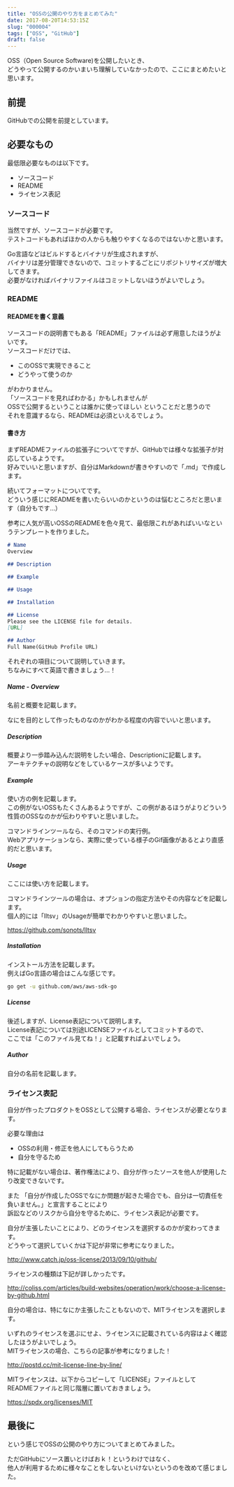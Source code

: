 ```yaml
---
title: "OSSの公開のやり方をまとめてみた"
date: 2017-08-20T14:53:15Z
slug: "000004"
tags: ["OSS", "GitHub"]
draft: false
---
```

OSS（Open Source Software)を公開したいとき、  
どうやって公開するのかいまいち理解していなかったので、ここにまとめたいと思います。  

## 前提
GitHubでの公開を前提としています。

## 必要なもの

最低限必要なものは以下です。

* ソースコード
* README
* ライセンス表記

### ソースコード
当然ですが、ソースコードが必要です。  
テストコードもあればほかの人からも触りやすくなるのではないかと思います。  

Go言語などはビルドするとバイナリが生成されますが、  
バイナリは差分管理できないので、コミットするごとにリポジトリサイズが増大してきます。  
必要がなければバイナリファイルはコミットしないほうがよいでしょう。

### README

#### READMEを書く意義
ソースコードの説明書でもある「README」ファイルは必ず用意したほうがよいです。  
ソースコードだけでは、

* このOSSで実現できること
* どうやって使うのか

がわかりません。  
「ソースコードを見ればわかる」かもしれませんが  
OSSで公開するということは誰かに使ってほしい ということだと思うので  
それを意識するなら、READMEは必須といえるでしょう。  

#### 書き方
まずREADMEファイルの拡張子についてですが、GitHubでは様々な拡張子が対応しているようです。  
好みでいいと思いますが、自分はMarkdownが書きやすいので「.md」で作成します。

続いてフォーマットについてです。  
どういう感じにREADMEを書いたらいいのかというのは悩むところだと思います（自分もです…）

参考に人気が高いOSSのREADMEを色々見て、最低限これがあればいいなというテンプレートを作りました。  

```markdown
# Name
Overview

## Description

## Example

## Usage

## Installation

## License
Please see the LICENSE file for details.
[URL]

## Author
Full Name(GitHub Profile URL)
```

それぞれの項目について説明していきます。  
ちなみにすべて英語で書きましょう…！

##### Name - Overview
名前と概要を記載します。  

なにを目的として作ったものなのかがわかる程度の内容でいいと思います。

##### Description
概要より一歩踏み込んだ説明をしたい場合、Descriptionに記載します。  
アーキテクチャの説明などをしているケースが多いようです。

##### Example
使い方の例を記載します。  
この例がないOSSもたくさんあるようですが、この例があるほうがよりどういう性質のOSSなのかが伝わりやすいと思いました。  

コマンドラインツールなら、そのコマンドの実行例。  
Webアプリケーションなら、実際に使っている様子のGif画像があるとより直感的だと思います。  

##### Usage
ここには使い方を記載します。  

コマンドラインツールの場合は、オプションの指定方法やその内容などを記載します。  
個人的には「lltsv」のUsageが簡単でわかりやすいと思いました。

<https://github.com/sonots/lltsv>

##### Installation
インストール方法を記載します。  
例えばGo言語の場合はこんな感じです。  

```sh
go get -u github.com/aws/aws-sdk-go
```

##### License
後述しますが、License表記について説明します。  
License表記については別途LICENSEファイルとしてコミットするので、  
ここでは「このファイル見てね！」と記載すればよいでしょう。

##### Author
自分の名前を記載します。

### ライセンス表記
自分が作ったプロダクトをOSSとして公開する場合、ライセンスが必要となります。  

必要な理由は

* OSSの利用・修正を他人にしてもらうため
* 自分を守るため

特に記載がない場合は、著作権法により、自分が作ったソースを他人が使用したり改変できないです。

また 「自分が作成したOSSでなにか問題が起きた場合でも、自分は一切責任を負いません。」と宣言することにより  
訴訟などのリスクから自分を守るために、ライセンス表記が必要です。

自分が主張したいことにより、どのライセンスを選択するのかが変わってきます。  
どうやって選択していくかは下記が非常に参考になりました。  

<http://www.catch.jp/oss-license/2013/09/10/github/>

ライセンスの種類は下記が詳しかったです。

<http://coliss.com/articles/build-websites/operation/work/choose-a-license-by-github.html>

自分の場合は、特になにか主張したこともないので、MITライセンスを選択します。  

いずれのライセンスを選ぶにせよ、ライセンスに記載されている内容はよく確認したほうがよいでしょう。  
MITライセンスの場合、こちらの記事が参考になりました！  

<http://postd.cc/mit-license-line-by-line/>

MITライセンスは、以下からコピーして「LICENSE」ファイルとして  
READMEファイルと同じ階層に置いておきましょう。

<https://spdx.org/licenses/MIT>

## 最後に
という感じでOSSの公開のやり方についてまとめてみました。  
  
ただGitHubにソース置いとけばおｋ！というわけではなく、  
他人が利用するために様々なことをしないといけないというのを改めて感じました。


